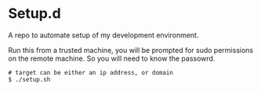 # Setup.d
A repo to automate setup of my development environment.

Run this from a trusted machine, you will be prompted for sudo permissions
on the remote machine. So you will need to know the passowrd.

```shell
# target can be either an ip address, or domain
$ ./setup.sh
```
